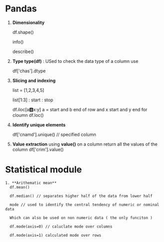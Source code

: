
# Pandas 

1. **Dimensionality**

      df.shape()
      
      info()
      
      describe()

2. **Type type(df)**  : USed to check the data type of a column use 

    df['chas'].dtype
    
3. **Slicing and indexing**

    list = [1,2,3,4,5] 

    list[1:3] : start : stop 

    df.iloc[a:b:x:y] a = start and b end of row and x start and y end for cloumn
    df.loc()

4. **Identify unique elements**

    df['cnamd'].unique() // specified column

5. **Value extraction**
    using **value()** on a column return all the values of the column 
    df['crim'].value()

# Statistical module
    1. **Arithematic mean**
      df.mean() 
      
      df.median() // separates higher half of the data from lower half
      
      mode // used to identify the central tendency of numeric or nominal data

      Which can also be used on non numeric data ( the only funciton )

      df.mode(axis=0) // caluclate mode over columns

      df.mode(axis=1) calculated mode over rows
      
